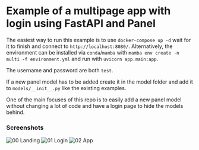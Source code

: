 # Example of a multipage app with login using FastAPI and Panel

The easiest way to run this example is to use `docker-compose up -d` wait for it to finish and connect to `http://localhost:8080/`. Alternatively, the environment can be installed via `conda`/`mamba` with `mamba env create -n multi -f environment.yml` and run with `uvicorn app.main:app`.

The username and password are both `test`.

If a new panel model has to be added create it in the model folder and add it to `models/__init__.py` like the existing examples.

One of the main focuses of this repo is to easily add a new panel model without changing a lot of code and have a login page to hide the models behind.


### Screenshots
![00 Landing](https://user-images.githubusercontent.com/19758978/154292137-47fb2ee6-dc4b-49b9-8a8e-386131071770.png)
![01 Login](https://user-images.githubusercontent.com/19758978/154292135-a03d38f5-d4bd-4622-8cea-225d58a670c3.png)
![02 App](https://user-images.githubusercontent.com/19758978/154292125-f34c63e3-528d-4c40-b90a-8026da201bd4.png)
